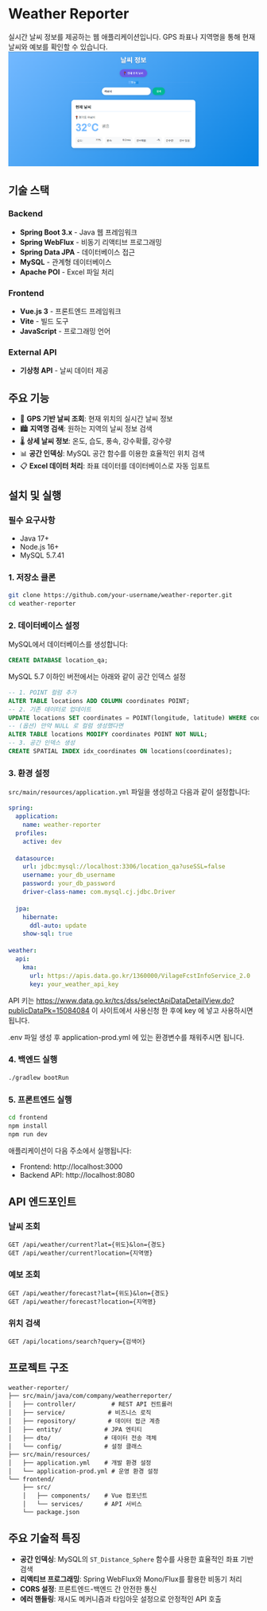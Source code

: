# Weather Reporter

실시간 날씨 정보를 제공하는 웹 애플리케이션입니다. GPS 좌표나 지역명을 통해 현재 날씨와 예보를 확인할 수 있습니다.
![img.png](img.png)
## 기술 스택

### Backend
- **Spring Boot 3.x** - Java 웹 프레임워크
- **Spring WebFlux** - 비동기 리액티브 프로그래밍
- **Spring Data JPA** - 데이터베이스 접근
- **MySQL** - 관계형 데이터베이스
- **Apache POI** - Excel 파일 처리

### Frontend
- **Vue.js 3** - 프론트엔드 프레임워크
- **Vite** - 빌드 도구
- **JavaScript** - 프로그래밍 언어

### External API
- **기상청 API** - 날씨 데이터 제공

## 주요 기능

- 📍 **GPS 기반 날씨 조회**: 현재 위치의 실시간 날씨 정보
- 🏙️ **지역명 검색**: 원하는 지역의 날씨 정보 검색
- 🌡️ **상세 날씨 정보**: 온도, 습도, 풍속, 강수확률, 강수량
- 📊 **공간 인덱싱**: MySQL 공간 함수를 이용한 효율적인 위치 검색
- 📋 **Excel 데이터 처리**: 좌표 데이터를 데이터베이스로 자동 임포트

## 설치 및 실행

### 필수 요구사항
- Java 17+
- Node.js 16+
- MySQL 5.7.41

### 1. 저장소 클론
```bash
git clone https://github.com/your-username/weather-reporter.git
cd weather-reporter
```

### 2. 데이터베이스 설정
MySQL에서 데이터베이스를 생성합니다:
```sql
CREATE DATABASE location_qa;
```

MySQL 5.7 이하인 버전에서는 아래와 같이 공간 인덱스 설정
```sql
-- 1. POINT 컬럼 추가
ALTER TABLE locations ADD COLUMN coordinates POINT;
-- 2. 기존 데이터로 업데이트
UPDATE locations SET coordinates = POINT(longitude, latitude) WHERE coordinates IS NULL;
-- (옵션) 만약 NULL 로 컬럼 생성했다면
ALTER TABLE locations MODIFY coordinates POINT NOT NULL;
-- 3. 공간 인덱스 생성
CREATE SPATIAL INDEX idx_coordinates ON locations(coordinates);
```

### 3. 환경 설정
`src/main/resources/application.yml` 파일을 생성하고 다음과 같이 설정합니다:
```yaml
spring:
  application:
    name: weather-reporter
  profiles:
    active: dev
  
  datasource:
    url: jdbc:mysql://localhost:3306/location_qa?useSSL=false
    username: your_db_username
    password: your_db_password
    driver-class-name: com.mysql.cj.jdbc.Driver
    
  jpa:
    hibernate:
      ddl-auto: update
    show-sql: true

weather:
  api:
    kma:
      url: https://apis.data.go.kr/1360000/VilageFcstInfoService_2.0
      key: your_weather_api_key
```

API 키는 https://www.data.go.kr/tcs/dss/selectApiDataDetailView.do?publicDataPk=15084084 이 사이트에서 사용신청 한 후에 key 에 넣고 사용하시면 됩니다.

.env 파일 생성 후 application-prod.yml 에 있는 환경변수를 채워주시면 됩니다.

### 4. 백엔드 실행
```bash
./gradlew bootRun
```

### 5. 프론트엔드 실행
```bash
cd frontend
npm install
npm run dev
```

애플리케이션이 다음 주소에서 실행됩니다:
- Frontend: http://localhost:3000
- Backend API: http://localhost:8080

## API 엔드포인트

### 날씨 조회
```
GET /api/weather/current?lat={위도}&lon={경도}
GET /api/weather/current?location={지역명}
```

### 예보 조회
```
GET /api/weather/forecast?lat={위도}&lon={경도}
GET /api/weather/forecast?location={지역명}
```

### 위치 검색
```
GET /api/locations/search?query={검색어}
```

## 프로젝트 구조

```
weather-reporter/
├── src/main/java/com/company/weatherreporter/
│   ├── controller/          # REST API 컨트롤러
│   ├── service/            # 비즈니스 로직
│   ├── repository/         # 데이터 접근 계층
│   ├── entity/            # JPA 엔티티
│   ├── dto/               # 데이터 전송 객체
│   └── config/            # 설정 클래스
├── src/main/resources/
│   ├── application.yml    # 개발 환경 설정
│   └── application-prod.yml # 운영 환경 설정
└── frontend/
    ├── src/
    │   ├── components/    # Vue 컴포넌트
    │   └── services/      # API 서비스
    └── package.json
```

## 주요 기술적 특징

- **공간 인덱싱**: MySQL의 `ST_Distance_Sphere` 함수를 사용한 효율적인 좌표 기반 검색
- **리액티브 프로그래밍**: Spring WebFlux와 Mono/Flux를 활용한 비동기 처리
- **CORS 설정**: 프론트엔드-백엔드 간 안전한 통신
- **에러 핸들링**: 재시도 메커니즘과 타임아웃 설정으로 안정적인 API 호출
